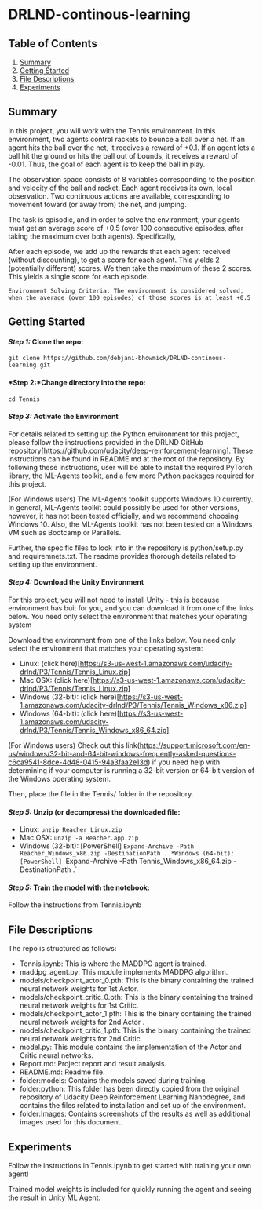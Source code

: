 # DRLND-continous-learning

## Table of Contents

1. [Summary](#summary)
2. [Getting Started](#GettingStarted) 
3. [File Descriptions](#files)
4. [Experiments](#experiments)

##  Summary <a name="summary"></a>

In this project, you will work with the Tennis environment. In this environment, two agents control rackets to bounce a ball over a net. If an agent hits the ball over the net, it receives a reward of +0.1. If an agent lets a ball hit the ground or hits the ball out of bounds, it receives a reward of -0.01. Thus, the goal of each agent is to keep the ball in play.

The observation space consists of 8 variables corresponding to the position and velocity of the ball and racket. Each agent receives its own, local observation. Two continuous actions are available, corresponding to movement toward (or away from) the net, and jumping.

The task is episodic, and in order to solve the environment, your agents must get an average score of +0.5 (over 100 consecutive episodes, after taking the maximum over both agents). Specifically,

After each episode, we add up the rewards that each agent received (without discounting), to get a score for each agent. This yields 2 (potentially different) scores. We then take the maximum of these 2 scores.
This yields a single score for each episode.

`Environment Solving Criteria: The environment is considered solved, when the average (over 100 episodes) of those scores is at least +0.5`

## Getting Started <a name="Getting Started"></a>

#### *Step 1:* Clone the repo:
`git clone https://github.com/debjani-bhowmick/DRLND-continous-learning.git` 

#### *Step 2:*Change directory into the repo:
`cd Tennis`

#### *Step 3:*  Activate the Environment

For details related to setting up the Python environment for this project, please follow the instructions provided in the DRLND GitHub repository[https://github.com/udacity/deep-reinforcement-learning]. These instructions can be found in README.md at the root of the repository. By following these instructions, user will be able to install the required PyTorch library, the ML-Agents toolkit, and a few more Python packages required for this project.

(For Windows users) The ML-Agents toolkit supports Windows 10 currently. In general, ML-Agents toolkit could possibly be used for other versions, however, it has not been tested officially, and we recommend choosing Windows 10. Also, the ML-Agents toolkit has not been tested on a Windows VM such as Bootcamp or Parallels.

Further, the specific files to look into in the repository is python/setup.py and requiremnets.txt. The readme provides thorough details related to setting up the environment.




#### *Step 4:* Download the Unity Environment

For this project, you will not need to install Unity - this is because environment has buit for you, and you can download it from one of the links below. You need only select the environment that matches your operating system

Download the environment from one of the links below. You need only select the environment that matches your operating system:

* Linux: (click here)[https://s3-us-west-1.amazonaws.com/udacity-drlnd/P3/Tennis/Tennis_Linux.zip]
* Mac OSX: (click here)[https://s3-us-west-1.amazonaws.com/udacity-drlnd/P3/Tennis/Tennis_Linux.zip]
* Windows (32-bit): (click here)[https://s3-us-west-1.amazonaws.com/udacity-drlnd/P3/Tennis/Tennis_Windows_x86.zip]
* Windows (64-bit): (click here)[https://s3-us-west-1.amazonaws.com/udacity-drlnd/P3/Tennis/Tennis_Windows_x86_64.zip]

(For Windows users) Check out this link(https://support.microsoft.com/en-us/windows/32-bit-and-64-bit-windows-frequently-asked-questions-c6ca9541-8dce-4d48-0415-94a3faa2e13d) if you need help with determining if your computer is running a 32-bit version or 64-bit version of the Windows operating system.

Then, place the file in the Tennis/ folder in the repository.

#### *Step 5:*  Unzip (or decompress) the downloaded file:

* Linux:
`unzip Reacher_Linux.zip`
* Mac OSX:
`unzip -a Reacher.app.zip`
* Windows (32-bit): [PowerShell]
`Expand-Archive -Path Reacher_Windows_x86.zip -DestinationPath .
*Windows (64-bit): [PowerShell]
`Expand-Archive -Path Tennis_Windows_x86_64.zip -DestinationPath .`


#### *Step 5:* Train the model with the notebook:

Follow the instructions from Tennis.ipynb


## File Descriptions <a name="files"></a>
The repo is structured as follows:

* Tennis.ipynb: This is where the MADDPG agent is trained.
* maddpg_agent.py: This module implements MADDPG algorithm.
* models/checkpoint_actor_0.pth: This is the binary containing the trained neural network weights for 1st Actor.
* models/checkpoint_critic_0.pth: This is the binary containing the trained neural network weights for 1st Critic.
* models/checkpoint_actor_1.pth: This is the binary containing the trained neural network weights for 2nd Actor .
* models/checkpoint_critic_1.pth: This is the binary containing the trained neural network weights for 2nd Critic.
* model.py: This module contains the implementation of the Actor and Critic neural networks.
* Report.md: Project report and result analysis.
* README.md: Readme file.
* folder:models: Contains the models saved during training.
* folder:python: This folder has been directly copied from the original repository of Udacity Deep Reinforcement Learning Nanodegree, and contains the files related to                 installation and set up of the environment.
* folder:Images: Contains screenshots of the results as well as additional images used for this document.


## Experiments <a name="experiments"></a>

Follow the instructions in Tennis.ipynb to get started with training your own agent!

Trained model weights is included for quickly running the agent and seeing the result in Unity ML Agent.





